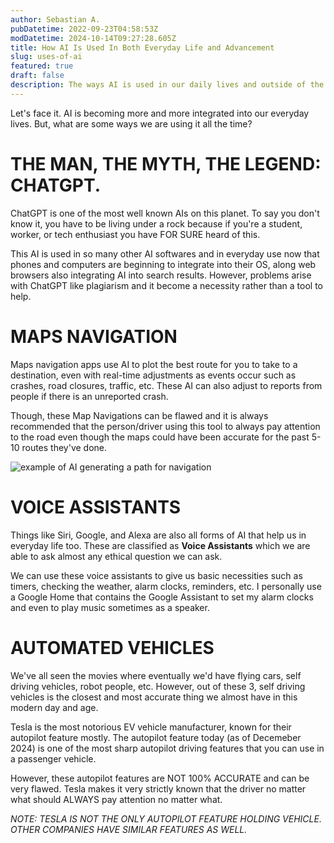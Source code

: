 ```yaml
---
author: Sebastian A.
pubDatetime: 2022-09-23T04:58:53Z
modDatetime: 2024-10-14T09:27:28.605Z
title: How AI Is Used In Both Everyday Life and Advancement
slug: uses-of-ai
featured: true
draft: false
description: The ways AI is used in our daily lives and outside of the norm.
---
```


Let's face it. AI is becoming more and more integrated into our everyday lives. But, what are some ways we are using it all the time?

# THE MAN, THE MYTH, THE LEGEND: CHATGPT.
ChatGPT is one of the most well known AIs on this planet. To say you don't know it, you have to be living under a rock because if you're a student, worker, or tech enthusiast you have FOR SURE heard of this.

This AI is used in so many other AI softwares and in everyday use now that phones and computers are beginning to integrate into their OS, along web browsers also integrating AI into search results.
However, problems arise with ChatGPT like plagiarism and it become a necessity rather than a tool to help. 

# MAPS NAVIGATION
Maps navigation apps use AI to plot the best route for you to take to a destination, even with real-time adjustments as
events occur such as crashes, road closures, traffic, etc. These AI can also adjust to reports from people if there is an unreported crash.

Though, these Map Navigations can be flawed and it is always recommended that the person/driver using this tool to always pay attention
to the road even though the maps could have been accurate for the past 5-10 routes they've done.

<div>
  <img src="/assets/pathgenerationai.jpg" class="sm:w-1/2 mx-auto" alt="example of AI generating a path for navigation">
</div>

# VOICE ASSISTANTS
Things like Siri, Google, and Alexa are also all forms of AI that help us in everyday life too. These are classified as <b>Voice Assistants</b> which we are able to ask almost any ethical question
we can ask.

We can use these voice assistants to give us basic necessities such as timers, checking the weather, alarm clocks, reminders, etc.
I personally use a Google Home that contains the Google Assistant to set my alarm clocks and even to play music sometimes as a speaker.

# AUTOMATED VEHICLES
We've all seen the movies where eventually we'd have flying cars, self driving vehicles, robot people, etc.
However, out of these 3, self driving vehicles is the closest and most accurate thing we almost have in this modern day and age.

Tesla is the most notorious EV vehicle manufacturer, known for their autopilot feature mostly.
The autopilot feature today (as of Decemeber 2024) is one of the most sharp autopilot driving features that you can use in a passenger vehicle.

However, these autopilot features are NOT 100% ACCURATE and can be very flawed. Tesla makes it very strictly known that the driver no matter what should ALWAYS pay attention no matter what.

<i>NOTE: TESLA IS NOT THE ONLY AUTOPILOT FEATURE HOLDING VEHICLE. OTHER COMPANIES HAVE SIMILAR FEATURES AS WELL.</i>